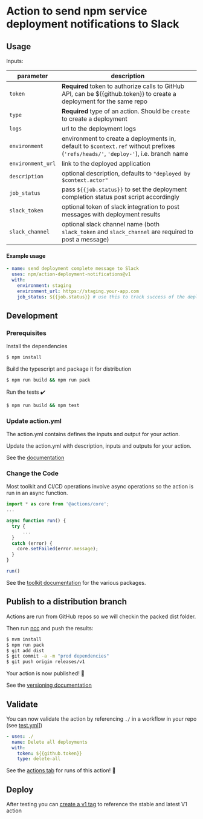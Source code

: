 # Action to send npm service deployment notifications to Slack

## Usage

Inputs:

| parameter | description
| - | -
`token`|**Required** token to authorize calls to GitHub API, can be ${{github.token}} to create a deployment for the same repo
`type`|**Required** type of an action. Should be `create` to create a deployment
`logs`|url to the deployment logs
`environment`|environment to create a deployments in, default to `$context.ref` without prefixes (`'refs/heads/'`, `'deploy-'`), i.e. branch name
`environment_url`|link to the deployed application
`description`|optional description, defaults to `"deployed by $context.actor"`
`job_status`|pass `${{job.status}}` to set the deployment completion status post script accordingly
`slack_token`|optional token of slack integration to post messages with deployment results
`slack_channel`|optional slack channel name (both `slack_token` and `slack_channel` are required to post a message)

#### Example usage

```yaml
- name: send deployment complete message to Slack
  uses: npm/action-deployment-notifications@v1
  with:
    environment: staging
    environment_url: https://staging.your-app.com
    job_status: ${{job.status}} # use this to track success of the deployment in post script
```

## Development

### Prerequisites

Install the dependencies
```bash
$ npm install
```

Build the typescript and package it for distribution
```bash
$ npm run build && npm run pack
```

Run the tests :heavy_check_mark:
```bash
$ npm run build && npm test
```

### Update action.yml

The action.yml contains defines the inputs and output for your action.

Update the action.yml with description, inputs and outputs for your action.

See the [documentation](https://help.github.com/en/articles/metadata-syntax-for-github-actions)

### Change the Code

Most toolkit and CI/CD operations involve async operations so the action is run in an async function.

```javascript
import * as core from '@actions/core';
...

async function run() {
  try {
      ...
  }
  catch (error) {
    core.setFailed(error.message);
  }
}

run()
```

See the [toolkit documentation](https://github.com/actions/toolkit/blob/master/README.md#packages) for the various packages.

## Publish to a distribution branch

Actions are run from GitHub repos so we will checkin the packed dist folder.

Then run [ncc](https://github.com/zeit/ncc) and push the results:
```bash
$ nvm install
$ npm run pack
$ git add dist
$ git commit -a -m "prod dependencies"
$ git push origin releases/v1
```

Your action is now published! :rocket:

See the [versioning documentation](https://github.com/actions/toolkit/blob/master/docs/action-versioning.md)

## Validate

You can now validate the action by referencing `./` in a workflow in your repo (see [test.yml](.github/workflows/test.yml)])

```yaml
- uses: ./
  name: Delete all deployments
  with:
    token: ${{github.token}}
    type: delete-all
```

See the [actions tab](https://github.com/npm/action-deploy/actions) for runs of this action! :rocket:

## Deploy

After testing you can [create a v1 tag](https://github.com/actions/toolkit/blob/master/docs/action-versioning.md) to reference the stable and latest V1 action
